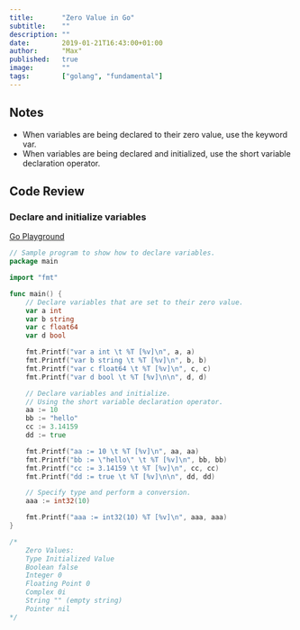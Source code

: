 ```yaml
---
title:       "Zero Value in Go"
subtitle:    ""
description: ""
date:        2019-01-21T16:43:00+01:00
author:      "Max"
published:   true
image:       ""
tags:        ["golang", "fundamental"]
---
```


## Notes

- When variables are being declared to their zero value, use the keyword var.
- When variables are being declared and initialized, use the short variable declaration operator.

## Code Review

### Declare and initialize variables

[Go Playground](https://play.golang.org/p/xD_6ghgB7wm)

```go
// Sample program to show how to declare variables.
package main

import "fmt"

func main() {
	// Declare variables that are set to their zero value.
	var a int
	var b string
	var c float64
	var d bool

	fmt.Printf("var a int \t %T [%v]\n", a, a)
	fmt.Printf("var b string \t %T [%v]\n", b, b)
	fmt.Printf("var c float64 \t %T [%v]\n", c, c)
	fmt.Printf("var d bool \t %T [%v]\n\n", d, d)

	// Declare variables and initialize.
	// Using the short variable declaration operator.
	aa := 10
	bb := "hello"
	cc := 3.14159
	dd := true

	fmt.Printf("aa := 10 \t %T [%v]\n", aa, aa)
	fmt.Printf("bb := \"hello\" \t %T [%v]\n", bb, bb)
	fmt.Printf("cc := 3.14159 \t %T [%v]\n", cc, cc)
	fmt.Printf("dd := true \t %T [%v]\n\n", dd, dd)

	// Specify type and perform a conversion.
	aaa := int32(10)

	fmt.Printf("aaa := int32(10) %T [%v]\n", aaa, aaa)
}

/*
	Zero Values:
	Type Initialized Value
	Boolean false
	Integer 0
	Floating Point 0
	Complex 0i
	String "" (empty string)
	Pointer nil
*/
```

